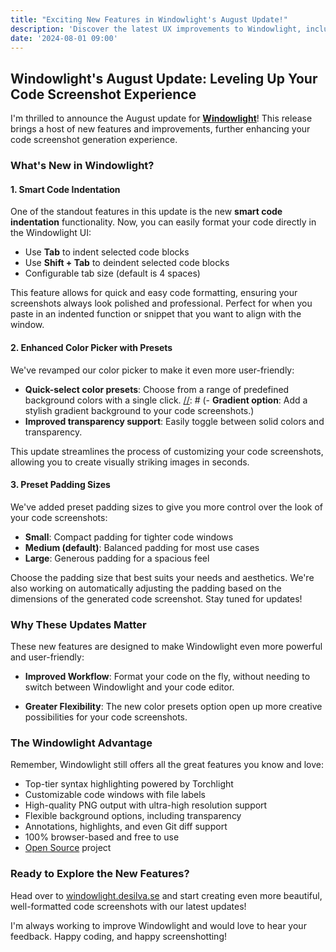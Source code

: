 ```yaml
---
title: "Exciting New Features in Windowlight's August Update!"
description: 'Discover the latest UX improvements to Windowlight, including smart code indentation and more.'
date: '2024-08-01 09:00'
---
```


## Windowlight's August Update: Leveling Up Your Code Screenshot Experience

I'm thrilled to announce the August update for **[Windowlight](https://windowlight.desilva.se)**! This release brings a host of new features and improvements, further enhancing your code screenshot generation experience.

### What's New in Windowlight?

#### 1. Smart Code Indentation

One of the standout features in this update is the new **smart code indentation** functionality. Now, you can easily format your code directly in the Windowlight UI:

- Use **Tab** to indent selected code blocks
- Use **Shift + Tab** to deindent selected code blocks
- Configurable tab size (default is 4 spaces)

This feature allows for quick and easy code formatting, ensuring your screenshots always look polished and professional. Perfect for when you paste in an indented function or snippet that you want to align with the window.

#### 2. Enhanced Color Picker with Presets

We've revamped our color picker to make it even more user-friendly:

- **Quick-select color presets**: Choose from a range of predefined background colors with a single click.
[//]: # (- **Gradient option**: Add a stylish gradient background to your code screenshots.)
- **Improved transparency support**: Easily toggle between solid colors and transparency.

This update streamlines the process of customizing your code screenshots, allowing you to create visually striking images in seconds.

#### 3. Preset Padding Sizes

We've added preset padding sizes to give you more control over the look of your code screenshots:

- **Small**: Compact padding for tighter code windows
- **Medium (default)**: Balanced padding for most use cases
- **Large**: Generous padding for a spacious feel

Choose the padding size that best suits your needs and aesthetics. We're also working on automatically adjusting the padding based on the dimensions of the generated code screenshot. Stay tuned for updates!

### Why These Updates Matter

These new features are designed to make Windowlight even more powerful and user-friendly:

- **Improved Workflow**: Format your code on the fly, without needing to switch between Windowlight and your code editor.

[//]: # (- **Enhanced Customization**: With configurable tab sizes, you can match your preferred coding style.)
[//]: # (- **Greater Flexibility**: [Brief mention of how other new features enhance flexibility])
- **Greater Flexibility**: The new color presets option open up more creative possibilities for your code screenshots.

### The Windowlight Advantage

Remember, Windowlight still offers all the great features you know and love:

- Top-tier syntax highlighting powered by Torchlight
- Customizable code windows with file labels
- High-quality PNG output with ultra-high resolution support
- Flexible background options, including transparency
- Annotations, highlights, and even Git diff support
- 100% browser-based and free to use
- [Open Source](https://github.com/caendesilva/Windowlight) project

### Ready to Explore the New Features?

Head over to [windowlight.desilva.se](https://windowlight.desilva.se) and start creating even more beautiful, well-formatted code screenshots with our latest updates!

I'm always working to improve Windowlight and would love to hear your feedback. Happy coding, and happy screenshotting!
